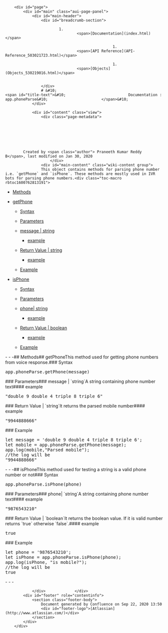 
        <div id="page">
            <div id="main" class="aui-page-panel">
                <div id="main-header">
                    <div id="breadcrumb-section">
                        
                            1. 
                                    <span>[Documentation](index.html)</span>
                                
                                                    1. 
                                    <span>[API Reference](API-Reference_503021723.html)</span>
                                
                                                    1. 
                                    <span>[Objects](Objects_530219016.html)</span>
                                
                                                
                    </div>
                    # &#10;                                                <span id="title-text">&#10;                            Documentation : app.phoneParse&#10;                        </span>&#10;                    
                </div>

                <div id="content" class="view">
                    <div class="page-metadata">
                        
        
    
        
    
        
        
            Created by <span class="author"> Praneeth Kumar Reddy B</span>, last modified on Jan 30, 2020
                        </div>
                    <div id="main-content" class="wiki-content group">
                    This object contains methods for parsing phone number i.e. `getPhone` and `isPhone`. These methods are mostly used in IVR bots for parsing phone numbers.<div class="toc-macro rbtoc1600762813191">

- [Methods](#app.phoneParse-Methods)
- [getPhone](#app.phoneParse-getPhone)
        
    - [Syntax](#app.phoneParse-Syntax)
    - [Parameters](#app.phoneParse-Parameters)
    - [message | string](#app.phoneParse-message|string)
            
        - [example](#app.phoneParse-example)
        
        
    - [Return Value | string](#app.phoneParse-ReturnValue|string)
            
        - [example](#app.phoneParse-example.1)
        
        
    - [Example](#app.phoneParse-Example)
    

- [isPhone](#app.phoneParse-isPhone)
        
    - [Syntax](#app.phoneParse-Syntax.1)
    - [Parameters](#app.phoneParse-Parameters.1)
    - [phone| string](#app.phoneParse-phone|string)
            
        - [example](#app.phoneParse-example.2)
        
        
    - [Return Value | boolean](#app.phoneParse-ReturnValue|boolean)
            
        - [example](#app.phoneParse-example.3)
        
        
    - [Example](#app.phoneParse-Example.1)
    


</div>- - -## Methods## getPhoneThis method used for getting phone numbers from voice response.### Syntax<div class="code panel pdl" style="border-top-width: 1px; border-right-width: 1px; border-bottom-width: 1px; border-left-width: 1px;"><div class="codeContent panelContent pdl">
<pre class="syntaxhighlighter-pre" data-syntaxhighlighter-params="brush: js; gutter: false; theme: Confluence" data-theme="Confluence">app.phoneParse.getPhone(message)</pre>
</div></div>### Parameters### message | `string`A string containing phone number text#### example<div class="code panel pdl" style="border-top-width: 1px; border-right-width: 1px; border-bottom-width: 1px; border-left-width: 1px;"><div class="codeContent panelContent pdl">
<pre class="syntaxhighlighter-pre" data-syntaxhighlighter-params="brush: java; gutter: false; theme: Confluence" data-theme="Confluence">"double 9 double 4 triple 8 triple 6"</pre>
</div></div>### Return Value | `string`It returns the parsed mobile number#### example<div class="code panel pdl" style="border-top-width: 1px; border-right-width: 1px; border-bottom-width: 1px; border-left-width: 1px;"><div class="codeContent panelContent pdl">
<pre class="syntaxhighlighter-pre" data-syntaxhighlighter-params="brush: java; gutter: false; theme: Confluence" data-theme="Confluence">"9944888666"</pre>
</div></div>### Example<div class="code panel pdl" style="border-top-width: 1px; border-right-width: 1px; border-bottom-width: 1px; border-left-width: 1px;"><div class="codeContent panelContent pdl">
<pre class="syntaxhighlighter-pre" data-syntaxhighlighter-params="brush: js; gutter: false; theme: Confluence" data-theme="Confluence">let message = 'double 9 double 4 triple 8 triple 6';
let mobile = app.phoneParse.getPhone(message);
app.log(mobile,"Parsed mobile");
//the log will be
"9944888666"</pre>
</div></div>- - -## isPhoneThis method used for testing a string is a valid phone number or not### Syntax<div class="code panel pdl" style="border-top-width: 1px; border-right-width: 1px; border-bottom-width: 1px; border-left-width: 1px;"><div class="codeContent panelContent pdl">
<pre class="syntaxhighlighter-pre" data-syntaxhighlighter-params="brush: js; gutter: false; theme: Confluence" data-theme="Confluence">app.phoneParse.isPhone(phone)</pre>
</div></div>### Parameters### phone| `string`A string containing phone number text#### example<div class="code panel pdl" style="border-top-width: 1px; border-right-width: 1px; border-bottom-width: 1px; border-left-width: 1px;"><div class="codeContent panelContent pdl">
<pre class="syntaxhighlighter-pre" data-syntaxhighlighter-params="brush: java; gutter: false; theme: Confluence" data-theme="Confluence">"9876543210"</pre>
</div></div>### Return Value | `boolean`It returns the boolean value. If it is valid number returns `true` otherwise `false`.#### example<div class="code panel pdl" style="border-top-width: 1px; border-right-width: 1px; border-bottom-width: 1px; border-left-width: 1px;"><div class="codeContent panelContent pdl">
<pre class="syntaxhighlighter-pre" data-syntaxhighlighter-params="brush: java; gutter: false; theme: Confluence" data-theme="Confluence">true</pre>
</div></div>### Example<div class="code panel pdl" style="border-top-width: 1px; border-right-width: 1px; border-bottom-width: 1px; border-left-width: 1px;"><div class="codeContent panelContent pdl">
<pre class="syntaxhighlighter-pre" data-syntaxhighlighter-params="brush: js; gutter: false; theme: Confluence" data-theme="Confluence">let phone = '9876543210';
let isPhone = app.phoneParse.isPhone(phone);
app.log(isPhone, "is mobile?");
//the log will be
true</pre>
</div></div>- - -
                    
</div>

                    
                                                      
                </div>             </div> 
            <div id="footer" role="contentinfo">
                <section class="footer-body">
                    Document generated by Confluence on Sep 22, 2020 13:50
                    <div id="footer-logo">[Atlassian](http://www.atlassian.com/)</div>
                </section>
            </div>
        </div>     

